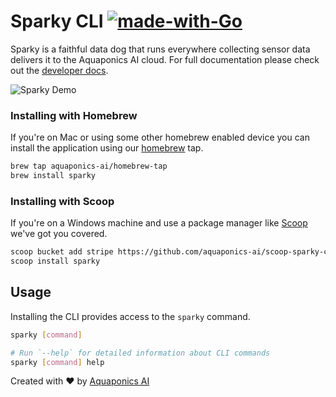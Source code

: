 # Sparky CLI [![made-with-Go](https://img.shields.io/badge/Made%20with-Go-1f425f.svg)](http://golang.org) 

Sparky is a faithful data dog that runs everywhere collecting sensor data delivers it to the Aquaponics AI cloud.  For full documentation please check out the [developer docs](https://docs.aquaponics.ai).

![Sparky Demo](/images/sparky-demo.gif)

### Installing with Homebrew

If you're on Mac or using some other homebrew enabled device you can install the application using our [homebrew](https://brew.sh/) tap.

```sh
brew tap aquaponics-ai/homebrew-tap
brew install sparky
```

### Installing with Scoop

If you're on a Windows machine and use a package manager like [Scoop](https://github.com/lukesampson/scoop) we've got you covered.

```sh
scoop bucket add stripe https://github.com/aquaponics-ai/scoop-sparky-cli.git
scoop install sparky
```

## Usage

Installing the CLI provides access to the `sparky` command.

```sh
sparky [command]

# Run `--help` for detailed information about CLI commands
sparky [command] help
```

Created with ❤️ by [Aquaponics AI](https://aquaponics.ai/?ref=github.com)

